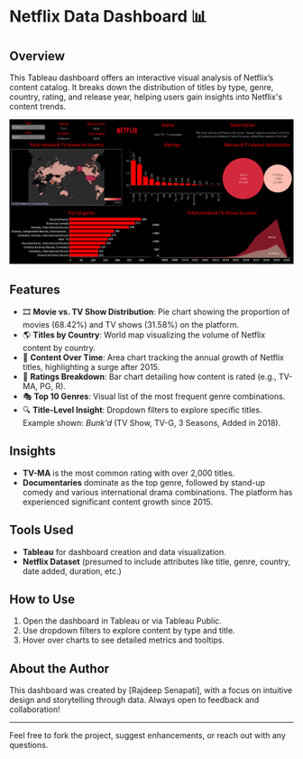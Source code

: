 # Netflix Data Dashboard 📊

## Overview
This Tableau dashboard offers an interactive visual analysis of Netflix’s content catalog. It breaks down the distribution of titles by type, genre, country, rating, and release year, helping users gain insights into Netflix's content trends.

![Dashboard Screenshot](Netflix_Dashboard/Screenshot%202025-06-24%20141043.png)

## Features
- 🎞️ **Movie vs. TV Show Distribution**: Pie chart showing the proportion of movies (68.42%) and TV shows (31.58%) on the platform.
- 🌎 **Titles by Country**: World map visualizing the volume of Netflix content by country.
- 📆 **Content Over Time**: Area chart tracking the annual growth of Netflix titles, highlighting a surge after 2015.
- 🔢 **Ratings Breakdown**: Bar chart detailing how content is rated (e.g., TV-MA, PG, R).
- 🎭 **Top 10 Genres**: Visual list of the most frequent genre combinations.
- 🔍 **Title-Level Insight**: Dropdown filters to explore specific titles. Example shown: _Bunk'd_ (TV Show, TV-G, 3 Seasons, Added in 2018).

## Insights
- **TV-MA** is the most common rating with over 2,000 titles.
- **Documentaries** dominate as the top genre, followed by stand-up comedy and various international drama combinations.
The platform has experienced significant content growth since 2015.

## Tools Used
- **Tableau** for dashboard creation and data visualization.
- **Netflix Dataset** (presumed to include attributes like title, genre, country, date added, duration, etc.)

## How to Use
1. Open the dashboard in Tableau or via Tableau Public.
2. Use dropdown filters to explore content by type and title.
3. Hover over charts to see detailed metrics and tooltips.

## About the Author
This dashboard was created by [Rajdeep Senapati], with a focus on intuitive design and storytelling through data. Always open to feedback and collaboration!

---

Feel free to fork the project, suggest enhancements, or reach out with any questions.
